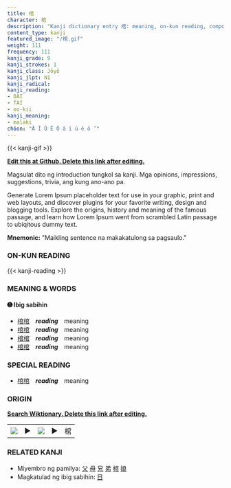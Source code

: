 ```yaml
---
title: 棺
character: 棺
description: "Kanji dictionary entry 棺: meaning, on-kun reading, compounds, origin, related kanji"
content_type: kanji
featured_image: "/棺.gif"
weight: 111
frequency: 111
kanji_grade: 9
kanji_strokes: 1
kanji_class: Jōyō
kanji_jlpt: N1
kanji_radical: 
kanji_reading: 
- DAI
- TAI
- oo-kii
kanji_meaning:
- malaki
chōon: "Ā Ī Ū Ē Ō ā ī ū ē ō ’"
---
```

[//]: # (Don't edit the line below. Kanji animated GIF code is automatically generated.)
{{< kanji-gif >}}

[//]: # (Edit below this line.)

**[Edit this at Github. Delete this link after editing.](https://github.com/tim0g/tim/tree/main/content/kanji/棺/index.md)**

Magsulat dito ng introduction tungkol sa kanji. Mga opinions, impressions, suggestions, trivia, ang kung ano-ano pa.

Generate Lorem Ipsum placeholder text for use in your graphic, print and web layouts, and discover plugins for your favorite writing, design and blogging tools. Explore the origins, history and meaning of the famous passage, and learn how Lorem Ipsum went from scrambled Latin passage to ubiqitous dummy text.
 
**Mnemonic:** "Maikling sentence na makakatulong sa pagsaulo."

### ON-KUN READING

[//]: # (Don't edit the line below. ON-KUN READING code is automatically generated.)
{{< kanji-reading >}}

### MEANING & WORDS

#### ➊ **Ibig sabihin**
  - [棺](../棺)[棺](../棺)　***reading***　meaning
  - [棺](../棺)[棺](../棺)　***reading***　meaning
  - [棺](../棺)[棺](../棺)　***reading***　meaning
  - [棺](../棺)[棺](../棺)　***reading***　meaning

### SPECIAL READING
  - [棺](../棺)[棺](../棺)　***reading***　meaning

### ORIGIN

**[Search Wiktionary. Delete this link after editing.](https://wiktionary.org/wiki/棺)**
<table class="kanji-table"><tr><td>
<img src="60px-棺-bronze.svg.png">
</td><td>▶</td><td>
<img src="60px-棺-oracle.svg.png">
</td><td>▶</td>
<td class="kanji-origin">棺</td>
</tr></table>

### RELATED KANJI
- Miyembro ng pamilya: [父](../父) [母](../母) [兄](../兄) [弟](../弟) [棺](../棺) [娘](../娘)
- Magkatulad ng ibig sabihin: [日](../日)
